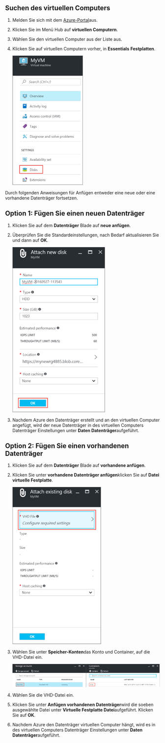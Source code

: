


## <a name="find-the-virtual-machine"></a>Suchen des virtuellen Computers

1. Melden Sie sich mit dem [Azure-Portal](https://portal.azure.com/)aus.

2. Klicken Sie im Menü Hub auf **virtuellen Computern**.

3.  Wählen Sie den virtuellen Computer aus der Liste aus.

4. Klicken Sie auf virtuellen Computern vorher, in **Essentials** **Festplatten**.

    ![Öffnen Sie die Einstellungen der Datenträger](./media/virtual-machines-common-attach-disk-portal/find-disk-settings.png)

Durch folgenden Anweisungen für Anfügen entweder eine neue oder eine vorhandene Datenträger fortsetzen.

## <a name="option-1-attach-a-new-disk"></a>Option 1: Fügen Sie einen neuen Datenträger

1.  Klicken Sie auf dem **Datenträger** Blade auf **neue anfügen**.

2.  Überprüfen Sie die Standardeinstellungen, nach Bedarf aktualisieren Sie und dann auf **OK**.

    ![Überprüfen der Datenträger-Einstellungen](./media/virtual-machines-common-attach-disk-portal/attach-new.png)

3.  Nachdem Azure den Datenträger erstellt und an den virtuellen Computer angefügt, wird der neue Datenträger in des virtuellen Computers Datenträger Einstellungen unter **Daten Datenträger**aufgeführt.

## <a name="option-2-attach-an-existing-disk"></a>Option 2: Fügen Sie einen vorhandenen Datenträger

1.  Klicken Sie auf dem **Datenträger** Blade auf **vorhandene anfügen**.

2.  Klicken Sie unter **vorhandene Datenträger anfügen**klicken Sie auf **Datei virtuelle Festplatte**.

    ![Anfügen von vorhandenen Datenträger](./media/virtual-machines-common-attach-disk-portal/attach-existing.png)

3.  Wählen Sie unter **Speicher-Konten**das Konto und Container, auf die VHD-Datei ein.

    ![Suchen nach Position virtuelle Festplatte](./media/virtual-machines-common-attach-disk-portal/find-storage-container.png)

4.  Wählen Sie die VHD-Datei ein.

5.  Klicken Sie unter **Anfügen vorhandenen Datenträger**wird die soeben ausgewählte Datei unter **Virtuelle Festplatte Datei**aufgeführt. Klicken Sie auf **OK**.

6.  Nachdem Azure den Datenträger virtuellen Computer hängt, wird es in des virtuellen Computers Datenträger Einstellungen unter **Daten Datenträger**aufgeführt.




